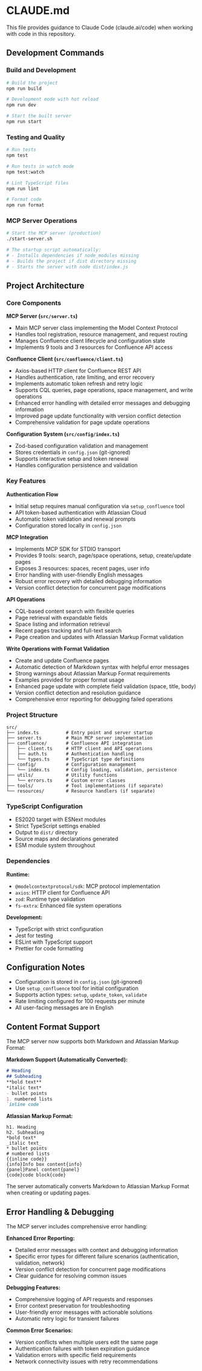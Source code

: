 # CLAUDE.md

This file provides guidance to Claude Code (claude.ai/code) when working with code in this repository.

## Development Commands

### Build and Development
```bash
# Build the project
npm run build

# Development mode with hot reload
npm run dev

# Start the built server
npm run start
```

### Testing and Quality
```bash
# Run tests
npm test

# Run tests in watch mode
npm test:watch

# Lint TypeScript files
npm run lint

# Format code
npm run format
```

### MCP Server Operations
```bash
# Start the MCP server (production)
./start-server.sh

# The startup script automatically:
# - Installs dependencies if node_modules missing
# - Builds the project if dist directory missing
# - Starts the server with node dist/index.js
```

## Project Architecture

### Core Components

**MCP Server (`src/server.ts`)**
- Main MCP server class implementing the Model Context Protocol
- Handles tool registration, resource management, and request routing
- Manages Confluence client lifecycle and configuration state
- Implements 9 tools and 3 resources for Confluence API access

**Confluence Client (`src/confluence/client.ts`)**
- Axios-based HTTP client for Confluence REST API
- Handles authentication, rate limiting, and error recovery
- Implements automatic token refresh and retry logic
- Supports CQL queries, page operations, space management, and write operations
- Enhanced error handling with detailed error messages and debugging information
- Improved page update functionality with version conflict detection
- Comprehensive validation for page update operations

**Configuration System (`src/config/index.ts`)**
- Zod-based configuration validation and management
- Stores credentials in `config.json` (git-ignored)
- Supports interactive setup and token renewal
- Handles configuration persistence and validation

### Key Features

**Authentication Flow**
- Initial setup requires manual configuration via `setup_confluence` tool
- API token-based authentication with Atlassian Cloud
- Automatic token validation and renewal prompts
- Configuration stored locally in `config.json`

**MCP Integration**
- Implements MCP SDK for STDIO transport
- Provides 9 tools: search, page/space operations, setup, create/update pages
- Exposes 3 resources: spaces, recent pages, user info
- Error handling with user-friendly English messages
- Robust error recovery with detailed debugging information
- Version conflict detection for concurrent page modifications

**API Operations**
- CQL-based content search with flexible queries
- Page retrieval with expandable fields
- Space listing and information retrieval
- Recent pages tracking and full-text search
- Page creation and updates with Atlassian Markup Format validation

**Write Operations with Format Validation**
- Create and update Confluence pages
- Automatic detection of Markdown syntax with helpful error messages
- Strong warnings about Atlassian Markup Format requirements
- Examples provided for proper format usage
- Enhanced page update with complete field validation (space, title, body)
- Version conflict detection and resolution guidance
- Comprehensive error reporting for debugging failed operations

### Project Structure

```
src/
├── index.ts          # Entry point and server startup
├── server.ts         # Main MCP server implementation
├── confluence/       # Confluence API integration
│   ├── client.ts     # HTTP client and API operations
│   ├── auth.ts       # Authentication handling
│   └── types.ts      # TypeScript type definitions
├── config/           # Configuration management
│   └── index.ts      # Config loading, validation, persistence
├── utils/            # Utility functions
│   └── errors.ts     # Custom error classes
├── tools/            # Tool implementations (if separate)
└── resources/        # Resource handlers (if separate)
```

### TypeScript Configuration

- ES2020 target with ESNext modules
- Strict TypeScript settings enabled
- Output to `dist/` directory
- Source maps and declarations generated
- ESM module system throughout

### Dependencies

**Runtime:**
- `@modelcontextprotocol/sdk`: MCP protocol implementation
- `axios`: HTTP client for Confluence API
- `zod`: Runtime type validation
- `fs-extra`: Enhanced file system operations

**Development:**
- TypeScript with strict configuration
- Jest for testing
- ESLint with TypeScript support
- Prettier for code formatting

## Configuration Notes

- Configuration is stored in `config.json` (git-ignored)
- Use `setup_confluence` tool for initial configuration
- Supports action types: `setup`, `update_token`, `validate`
- Rate limiting configured for 100 requests per minute
- All user-facing messages are in English

## Content Format Support

The MCP server now supports both Markdown and Atlassian Markup Format:

**Markdown Support (Automatically Converted):**
```markdown
# Heading
## Subheading
**bold text**
*italic text*
- bullet points
1. numbered lists
`inline code`
```

**Atlassian Markup Format:**
```
h1. Heading
h2. Subheading
*bold text*
_italic text_
* bullet points
# numbered lists
{{inline code}}
{info}Info box content{info}
{panel}Panel content{panel}
{code}code block{code}
```

The server automatically converts Markdown to Atlassian Markup Format when creating or updating pages.

## Error Handling & Debugging

The MCP server includes comprehensive error handling:

**Enhanced Error Reporting:**
- Detailed error messages with context and debugging information
- Specific error types for different failure scenarios (authentication, validation, network)
- Version conflict detection for concurrent page modifications
- Clear guidance for resolving common issues

**Debugging Features:**
- Comprehensive logging of API requests and responses
- Error context preservation for troubleshooting
- User-friendly error messages with actionable solutions
- Automatic retry logic for transient failures

**Common Error Scenarios:**
- Version conflicts when multiple users edit the same page
- Authentication failures with token expiration guidance
- Validation errors with specific field requirements
- Network connectivity issues with retry recommendations